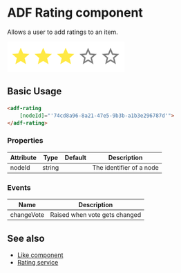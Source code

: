 # ADF Rating component

Allows a user to add ratings to an item.

![Rating component screenshot](docassets/images/social2.png)

## Basic Usage

```html
<adf-rating  
    [nodeId]="'74cd8a96-8a21-47e5-9b3b-a1b3e296787d'">
</adf-rating>
```

### Properties

| Attribute | Type | Default | Description |
| --------- | ---- | ------- | ----------- |
| nodeId | string |  | The identifier of a node |

### Events

| Name | Description |
| ---- | ----------- |
| changeVote | Raised when vote gets changed |

## See also

-   [Like component](like.component.md)
-   [Rating service](rating.service.md)

